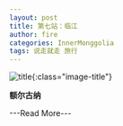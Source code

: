 ```yaml
---
layout: post
title: 第七站：临江
author: fire
categories: InnerMonggolia 
tags: 说走就走 旅行
---
```


![title](//image.sideproject.cn/title/title_129.jpg){:class="image-title"}

**额尔古纳**


---Read More---
